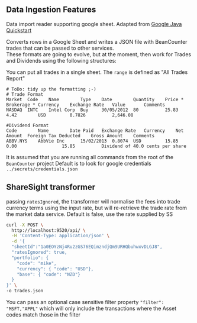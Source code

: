 ## Data Ingestion Features

Data import reader supporting google sheet. Adapted from [Google Java Quickstart](https://developers.google.com/sheets/api/quickstart/java)

Converts rows in a Google Sheet and writes a JSON file with BeanCounter trades that can be passed to other services.  
These formats are going to evolve, but at the moment, then work for Trades and Dividends using the following structures:

You can put all trades in a single sheet.  The `range` is defined as "All Trades Report"

```csv
# ToDo: tidy up the formatting ;-)
# Trade Format
Market	Code	Name	    Type	Date	    Quantity	Price *	Brokerage *	Currency	Exchange Rate	Value	    Comments
NASDAQ	INTC	Intel Corp	Buy	    30/05/2012	80	        25.83	4.42	    USD	        0.7826	        2,646.08

#Dividend Format
Code	    Name	    Date Paid	Exchange Rate	Currency	Net Amount	Foreign Tax Deducted	Gross Amount	Comments
ABBV.NYS    AbbVie Inc      15/02/2013	0.8074  USD	        15.85	    0.00	             15.85	        Dividend of 40.0 cents per share
```
    
It is assumed that you are running all commands from the root of the `BeanCounter` project
Default is to look for google credentials `../secrets/credentials.json`  

## ShareSight transformer
passing `ratesIgnored`, the transformer will normalise the fees into trade currency terms using the input rate, but will re-retrieve the trade rate from the market data service.  Default is false, use the rate supplied by SS
```bash
curl -X POST \
  http://localhost:9520/api/ \
  -H 'Content-Type: application/json' \
  -d '{
  "sheetId":"1a0EOYzNj4Ru2zGS76EQimzndjQm9URHQbuhwxvDLGJ8",
  "ratesIgnored": true,
  "portfolio": {
  	"code": "mike",
  	"currency": { "code": "USD"},
  	"base": { "code": "NZD"}
  }
}' \
-o trades.json 
```

You can pass an optional case sensitive filter property `"filter": "MSFT,"APPL"` which will only include the transactions where the Asset codes match those in the filter
 
